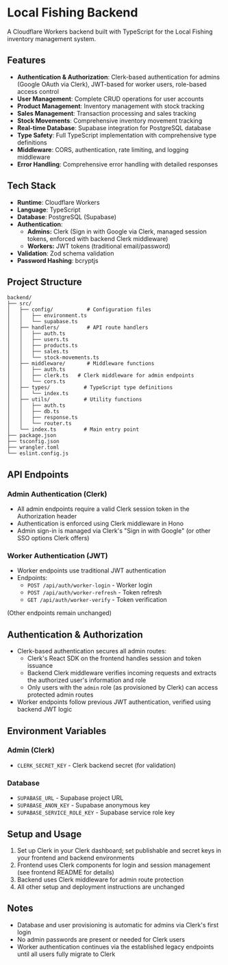 # Local Fishing Backend

A Cloudflare Workers backend built with TypeScript for the Local Fishing inventory management system.

## Features

- **Authentication & Authorization**: Clerk-based authentication for admins (Google OAuth via Clerk), JWT-based for worker users, role-based access control
- **User Management**: Complete CRUD operations for user accounts
- **Product Management**: Inventory management with stock tracking
- **Sales Management**: Transaction processing and sales tracking
- **Stock Movements**: Comprehensive inventory movement tracking
- **Real-time Database**: Supabase integration for PostgreSQL database
- **Type Safety**: Full TypeScript implementation with comprehensive type definitions
- **Middleware**: CORS, authentication, rate limiting, and logging middleware
- **Error Handling**: Comprehensive error handling with detailed responses

## Tech Stack

- **Runtime**: Cloudflare Workers
- **Language**: TypeScript
- **Database**: PostgreSQL (Supabase)
- **Authentication**:
  - **Admins:** Clerk (Sign in with Google via Clerk, managed session tokens, enforced with backend Clerk middleware)
  - **Workers:** JWT tokens (traditional email/password)
- **Validation**: Zod schema validation
- **Password Hashing**: bcryptjs

## Project Structure

```
backend/
├── src/
│   ├── config/           # Configuration files
│   │   ├── environment.ts
│   │   └── supabase.ts
│   ├── handlers/         # API route handlers
│   │   ├── auth.ts
│   │   ├── users.ts
│   │   ├── products.ts
│   │   ├── sales.ts
│   │   └── stock-movements.ts
│   ├── middleware/       # Middleware functions
│   │   ├── auth.ts
│   │   ├── clerk.ts   # Clerk middleware for admin endpoints
│   │   └── cors.ts
│   ├── types/           # TypeScript type definitions
│   │   └── index.ts
│   ├── utils/           # Utility functions
│   │   ├── auth.ts
│   │   ├── db.ts
│   │   ├── response.ts
│   │   └── router.ts
│   └── index.ts         # Main entry point
├── package.json
├── tsconfig.json
├── wrangler.toml
└── eslint.config.js
```

## API Endpoints

### Admin Authentication (Clerk)
- All admin endpoints require a valid Clerk session token in the Authorization header
- Authentication is enforced using Clerk middleware in Hono
- Admin sign-in is managed via Clerk's "Sign in with Google" (or other SSO options Clerk offers)

### Worker Authentication (JWT)
- Worker endpoints use traditional JWT authentication
- Endpoints:
  - `POST /api/auth/worker-login` - Worker login
  - `POST /api/auth/worker-refresh` - Token refresh
  - `GET /api/auth/worker-verify` - Token verification

(Other endpoints remain unchanged)

## Authentication & Authorization

- Clerk-based authentication secures all admin routes:
  - Clerk's React SDK on the frontend handles session and token issuance
  - Backend Clerk middleware verifies incoming requests and extracts the authorized user's information and role
  - Only users with the `admin` role (as provisioned by Clerk) can access protected admin routes
- Worker endpoints follow previous JWT authentication, verified using backend JWT logic

## Environment Variables

### Admin (Clerk)
- `CLERK_SECRET_KEY` - Clerk backend secret (for validation)

### Database
- `SUPABASE_URL` - Supabase project URL
- `SUPABASE_ANON_KEY` - Supabase anonymous key
- `SUPABASE_SERVICE_ROLE_KEY` - Supabase service role key

## Setup and Usage

1. Set up Clerk in your Clerk dashboard; set publishable and secret keys in your frontend and backend environments
2. Frontend uses Clerk components for login and session management (see frontend README for details)
3. Backend uses Clerk middleware for admin route protection
4. All other setup and deployment instructions are unchanged

## Notes
- Database and user provisioning is automatic for admins via Clerk's first login
- No admin passwords are present or needed for Clerk users
- Worker authentication continues via the established legacy endpoints until all users fully migrate to Clerk
